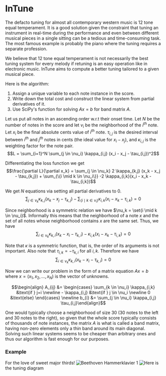 # InTune

The defacto tuning for almost all contemporary western music is 12 tone equal temperament. It is a good solution given the constraint that tuning an instrument in real-time during the performance and even between different musical pieces in a single sitting can be a tedious and time-consuming task. The most famous example is probably the piano where the tuning requires a separate profession.

We believe that 12 tone equal temperament is not necessarily the best tuning system for every melody if retuning is an easy operation like in electronic music. InTune aims to compute a better tuning tailored to a given musical piece. 

Here is the algorithm:
1. Assign a unique variable to each note instance in the score.
1. Write down the total cost and construct the linear system from partial derivatives of it.
1. Use SciPy's function for solving $Ax=b$ for band matrix $A$.

Let us put all notes in an ascending order w.r.t their onset time. Let $N$ be the number of notes in the score and let $\nu_i$ be the neighborhood of the $i^{th}$ note. Let $x_i$ be the final absolute cents value of $i^{th}$ note. $\tau_{i,j}$ is the desired interval between $i^{th}$ and $j^{th}$ notes in cents (the ideal value for $x_i-x_j$), and $\kappa_{i,j}$ is the weighting factor for the note pair.
$$L = \sum_{i=1}^N \sum_{j \in \nu_i} \kappa_{i,j} (x_i - x_j - \tau_{i,j})^2$$

Differentiating the loss function we get
$$\frac{\partial L}{\partial x_k} = \sum_{j \in \nu_k} 2 \kappa_{k,j} (x_k - x_j - \tau_{k,j}) + \sum_{\{i \mid k \in \nu_i\}} -2 \kappa_{i,k}(x_i - x_k - \tau_{i,k})$$

We get $N$ equations via setting all partial derivatives to 0.
$$\sum_{j \in \nu_k} \kappa_{k,j} (x_k - x_j - \tau_{k,j}) - \sum_{\{i \mid k \in \nu_i\}} \kappa_{i,k}(x_i - x_k - \tau_{i,k}) = 0$$

Since neighborhood is a symmetric relation we have $\nu_k = \set{i \mid k \in \nu_i}$. Informally this means that the neighborhood of a note $x$ and the set of all notes whose neighborhood contains $x$ are the same set. Thus, we have
$$\sum_{i \in \nu_k} \kappa_{k,i} (x_k - x_i - \tau_{k,i}) - \kappa_{i,k} (x_i - x_k - \tau_{i,k}) = 0$$

Note that $\kappa$ is a symmetric function, that is, the order of its arguments is not important. Also note that $\tau_{i,k} = - \tau_{k,i}$ for all $i,k$. Therefore we have
$$\sum_{i \in \nu_k} \kappa_{k,i} (x_k - x_i - \tau_{k,i}) = 0$$

Now we can write our problem in the form of a matrix equation $Ax=b$ where $x=(x_1,x_2,\ldots,x_N)$ is the vector of unknowns.

$$\begin{align}    A_{ij} &= \begin{cases}        \sum_{k \in \nu_i} \kappa_{i,k} &\text{if } j=i \newline        - \kappa_{i,j} &\text{if } j \in \nu_i \newline        0 &\text{else}    \end{cases} \newline    b_{i}  &= \sum_{j \in \nu_i} \kappa_{i,j} \tau_{i,j}\end{align}$$

One would typically choose a neighborhood of size 30 (30 notes to the left and 30 notes to the right), so given that the whole score typically consists of thousands of note instances, the matrix $A$ is what is called a band matrix, having non-zero elements only a thin band around its main diagonal. Solving such linear systems seems to be cheaper than arbitrary ones and thus our algorithm is fast enough for our purposes.

### Example
For the love of sweet major thirds!
![Beethoven Hammerklavier 1](https://drive.google.com/file/d/1-SSnmT7_e2oBVYVT4hKyxU8RFuNkPfP1/view?usp=sharing)
![Here](https://drive.google.com/file/d/1yYYVudN4zxqP76v41EsJ4ETeQwDus1ZY/view?usp=sharing) is the tuning diagram
